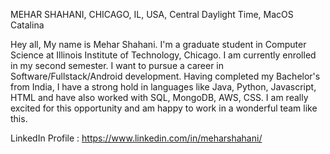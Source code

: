 MEHAR SHAHANI,
CHICAGO, IL, USA,
Central Daylight Time,
MacOS Catalina

Hey all, 
My name is Mehar Shahani. I'm a graduate student in Computer Science at Illinois Institute of Technology, Chicago. 
I am currently enrolled in my second semester. I want to pursue a career in Software/Fullstack/Android development. 
Having completed my Bachelor's from India, I have a strong hold in languages like Java, Python, Javascript, HTML and 
have also worked with SQL, MongoDB, AWS, CSS. I am really excited for this opportunity and am happy to work in a wonderful 
team like this.


LinkedIn Profile : https://www.linkedin.com/in/meharshahani/
